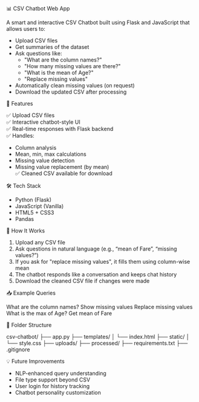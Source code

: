 📊 CSV Chatbot Web App

A smart and interactive CSV Chatbot built using Flask and JavaScript that allows users to:

- Upload CSV files
- Get summaries of the dataset
- Ask questions like:
  - "What are the column names?"
  - "How many missing values are there?"
  - "What is the mean of Age?"
  - "Replace missing values"
- Automatically clean missing values (on request)
- Download the updated CSV after processing

🚀 Features

✅ Upload CSV files  
✅ Interactive chatbot-style UI  
✅ Real-time responses with Flask backend  
✅ Handles:
- Column analysis  
- Mean, min, max calculations  
- Missing value detection  
- Missing value replacement (by mean)  
✅ Cleaned CSV available for download

🛠️ Tech Stack

- Python (Flask)
- JavaScript (Vanilla)
- HTML5 + CSS3
- Pandas

📂 How It Works

1. Upload any CSV file
2. Ask questions in natural language (e.g., “mean of Fare”, “missing values?”)
3. If you ask for "replace missing values", it fills them using column-wise mean
4. The chatbot responds like a conversation and keeps chat history
5. Download the cleaned CSV file if changes were made

📥 Example Queries


What are the column names?
Show missing values
Replace missing values
What is the max of Age?
Get mean of Fare


📁 Folder Structure

csv-chatbot/
├── app.py
├── templates/
│   └── index.html
├── static/
│   └── style.css
├── uploads/
├── processed/
├── requirements.txt
├── .gitignore


💡 Future Improvements

- NLP-enhanced query understanding
- File type support beyond CSV
- User login for history tracking
- Chatbot personality customization
